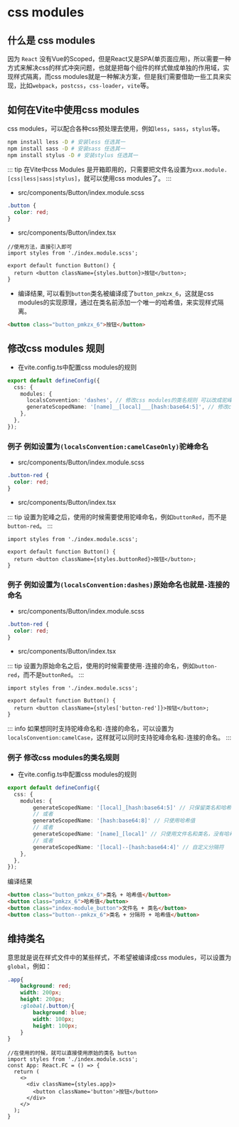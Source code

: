 # css modules

## 什么是 css modules

因为 `React` 没有Vue的Scoped，但是React又是SPA(单页面应用)，所以需要一种方式来解决css的样式冲突问题，也就是把每个组件的样式做成单独的作用域，实现样式隔离，而css modules就是一种解决方案，但是我们需要借助一些工具来实现，比如`webpack`，`postcss`，`css-loader`，`vite`等。

## 如何在Vite中使用css modules

css modules，可以配合各种css预处理去使用，例如`less`，`sass`，`stylus`等。

```sh
npm install less -D # 安装less 任选其一
npm install sass -D # 安装sass 任选其一
npm install stylus -D # 安装stylus 任选其一
```

::: tip
在Vite中css Modules 是开箱即用的，只需要把文件名设置为`xxx.module.[css|less|sass|stylus]`，就可以使用css modules了。
:::

- src/components/Button/index.module.scss

```scss
.button {
  color: red;
}
```

- src/components/Button/index.tsx

```tsx
//使用方法，直接引入即可
import styles from './index.module.scss';

export default function Button() {
  return <button className={styles.button}>按钮</button>;
}
```
- 编译结果, 可以看到`button`类名被编译成了`button_pmkzx_6`，这就是css modules的实现原理，通过在类名前添加一个唯一的哈希值，来实现样式隔离。

```html
<button class="button_pmkzx_6">按钮</button>
```

## 修改css modules 规则

- 在vite.config.ts中配置css modules的规则

```ts
export default defineConfig({
  css: {
    modules: {
      localsConvention: 'dashes', // 修改css modules的类名规则 可以改成驼峰命名 或者 下划线命名
      generateScopedName: '[name]__[local]___[hash:base64:5]', // 修改css modules的类名规则
    },
  },
});
```

### 例子 例如设置为`(localsConvention:camelCaseOnly)`驼峰命名

- src/components/Button/index.module.scss

```scss
.button-red {
  color: red;
}
```

- src/components/Button/index.tsx

::: tip
设置为驼峰之后，使用的时候需要使用驼峰命名，例如`buttonRed`，而不是`button-red`。
:::

```tsx
import styles from './index.module.scss';

export default function Button() {
  return <button className={styles.buttonRed}>按钮</button>;
}
```
### 例子 例如设置为`(localsConvention:dashes)`原始命名也就是`-`连接的命名

- src/components/Button/index.module.scss

```scss
.button-red {
  color: red;
}
```

- src/components/Button/index.tsx

::: tip
设置为原始命名之后，使用的时候需要使用`-`连接的命名，例如`button-red`，而不是`buttonRed`。
:::

```tsx
import styles from './index.module.scss';

export default function Button() {
  return <button className={styles['button-red']}>按钮</button>;
}
```

::: info
如果想同时支持驼峰命名和`-`连接的命名，可以设置为`localsConvention:camelCase`，这样就可以同时支持驼峰命名和`-`连接的命名。
:::


### 例子 修改css modules的类名规则

- 在vite.config.ts中配置css modules的规则

```ts
export default defineConfig({
  css: {
    modules: {
        generateScopedName: '[local]_[hash:base64:5]' // 只保留类名和哈希值
        // 或者
        generateScopedName: '[hash:base64:8]' // 只使用哈希值
        // 或者
        generateScopedName: '[name]_[local]' // 只使用文件名和类名，没有哈希
        // 或者
        generateScopedName: '[local]--[hash:base64:4]' // 自定义分隔符
    },
  },
});
```

编译结果

```html
<button class="button_pmkzx_6">类名 + 哈希值</button>
<button class="pmkzx_6">哈希值</button>
<button class="index-module_button">文件名 + 类名</button>
<button class="button--pmkzx_6">类名 + 分隔符 + 哈希值</button>
```

## 维持类名

意思就是说在样式文件中的某些样式，不希望被编译成css modules，可以设置为`global`，例如：

```scss
.app{
    background: red;
    width: 200px;
    height: 200px;
    :global(.button){
        background: blue;
        width: 100px;
        height: 100px;
    }
}
```
```tsx
//在使用的时候，就可以直接使用原始的类名 button
import styles from './index.module.scss';
const App: React.FC = () => {
  return (
    <>
      <div className={styles.app}>
        <button className='button'>按钮</button>
      </div>
    </>
  );
}

```